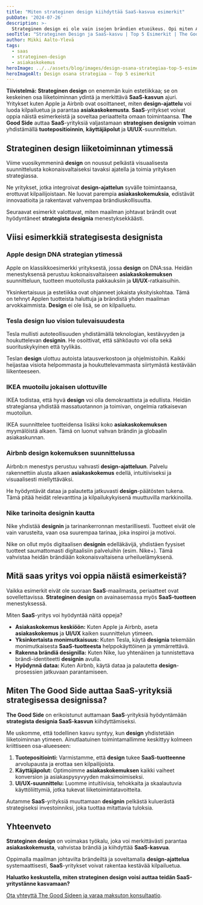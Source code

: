 ```yaml
---
title: "Miten strateginen design kiihdyttää SaaS-kasvua esimerkit"
pubDate: '2024-07-26'
description: >-
  Strateginen design ei ole vain isojen brändien etuoikeus. Opi miten Apple, Tesla ja muut hyödyntävät sitä ja miten SaaS-yritys voi soveltaa samoja oppeja SaaS-kasvuun.
seoTitle: "Strateginen Design ja SaaS-kasvu | Top 5 Esimerkit | The Good Side"
author: Mikki Aalto-Ylevä
tags:
  - saas
  - strateginen-design
  - asiakaskokemus
heroImage: ../../assets/blog/images/design-osana-strategiaa-top-5-esimerkit/featured.webp
heroImageAlt: Design osana strategiaa – Top 5 esimerkit
---
```


**Tiivistelmä:** **Strateginen design** on enemmän kuin estetiikkaa; se on keskeinen osa liiketoiminnan ydintä ja merkittävä **SaaS-kasvun** ajuri. Yritykset kuten Apple ja Airbnb ovat osoittaneet, miten **design-ajattelu** voi luoda kilpailuetua ja parantaa **asiakaskokemusta**. **SaaS**-yritykset voivat oppia näistä esimerkeistä ja soveltaa periaatteita omaan toimintaansa. **The Good Side** auttaa **SaaS**-yrityksiä valjastamaan **strategisen designin** voiman yhdistämällä **tuotepositioinnin**, **käyttäjäpolut** ja **UI/UX**-suunnittelun.

## Strateginen design liiketoiminnan ytimessä

Viime vuosikymmeninä **design** on noussut pelkästä visuaalisesta suunnittelusta kokonaisvaltaiseksi tavaksi ajatella ja toimia yrityksen strategiassa.

Ne yritykset, jotka integroivat **design-ajattelun** syvälle toimintaansa, erottuvat kilpailijoistaan. Ne luovat parempia **asiakaskokemuksia**, edistävät innovaatioita ja rakentavat vahvempaa brändiuskollisuutta.

Seuraavat esimerkit valottavat, miten maailman johtavat brändit ovat hyödyntäneet **strategista designia** menestyksekkäästi.

## Viisi esimerkkiä strategisesta designista

### Apple design DNA strategian ytimessä

Apple on klassikkoesimerkki yrityksestä, jossa **design** on DNA:ssa. Heidän menestyksensä perustuu kokonaisvaltaiseen **asiakaskokemuksen** suunnitteluun, tuotteen muotoilusta pakkauksiin ja **UI/UX**-ratkaisuihin.

Yksinkertaisuus ja estetiikka ovat ohjanneet jokaista yksityiskohtaa. Tämä on tehnyt Applen tuotteista haluttuja ja brändistä yhden maailman arvokkaimmista. **Design** ei ole lisä, se *on* kilpailuetu.

### Tesla design luo vision tulevaisuudesta

Tesla mullisti autoteollisuuden yhdistämällä teknologian, kestävyyden ja houkuttelevan **designin**. He osoittivat, että sähköauto voi olla sekä suorituskykyinen että tyylikäs.

Teslan **design** ulottuu autoista latausverkostoon ja ohjelmistoihin. Kaikki heijastaa visiota helpommasta ja houkuttelevammasta siirtymästä kestävään liikenteeseen.

### IKEA muotoilu jokaisen ulottuville

IKEA todistaa, että hyvä **design** voi olla demokraattista ja edullista. Heidän strategiansa yhdistää massatuotannon ja toimivan, ongelmia ratkaisevan muotoilun.

IKEA suunnittelee tuotteidensa lisäksi koko **asiakaskokemuksen** myymälöistä alkaen. Tämä on luonut vahvan brändin ja globaalin asiakaskunnan.

### Airbnb design kokemuksen suunnittelussa

Airbnb:n menestys perustuu vahvasti **design-ajatteluun**. Palvelu rakennettiin alusta alkaen **asiakaskokemus** edellä, intuitiiviseksi ja visuaalisesti miellyttäväksi.

He hyödyntävät dataa ja palautetta jatkuvasti **design**-päätösten tukena. Tämä pitää heidät relevanttina ja kilpailukykyisenä muuttuvilla markkinoilla.

### Nike tarinoita designin kautta

Nike yhdistää **designin** ja tarinankerronnan mestarillisesti. Tuotteet eivät ole vain varusteita, vaan osa suurempaa tarinaa, joka inspiroi ja motivoi.

Nike on ollut myös digitaalisen **designin** edelläkävijä, yhdistäen fyysiset tuotteet saumattomasti digitaalisiin palveluihin (esim. Nike+). Tämä vahvistaa heidän brändiään kokonaisvaltaisena urheiluelämyksenä.

## Mitä saas yritys voi oppia näistä esimerkeistä?

Vaikka esimerkit eivät ole suoraan **SaaS**-maailmasta, periaatteet ovat sovellettavissa. **Strateginen design** on avainasemassa myös **SaaS-tuotteen** menestyksessä.

Miten **SaaS**-yritys voi hyödyntää näitä oppeja?

*   **Asiakaskokemus keskiöön:** Kuten Apple ja Airbnb, aseta **asiakaskokemus** ja **UI/UX** kaiken suunnittelun ytimeen.
*   **Yksinkertaista monimutkaisuus:** Kuten Tesla, käytä **designia** tekemään monimutkaisesta **SaaS-tuotteesta** helppokäyttöinen ja ymmärrettävä.
*   **Rakenna brändiä designilla:** Kuten Nike, luo yhtenäinen ja tunnistettava brändi-identiteetti **designin** avulla.
*   **Hyödynnä dataa:** Kuten Airbnb, käytä dataa ja palautetta **design**-prosessien jatkuvaan parantamiseen.

## Miten The Good Side auttaa SaaS-yrityksiä strategisessa designissa?

**The Good Side** on erikoistunut auttamaan **SaaS**-yrityksiä hyödyntämään **strategista designia SaaS-kasvun** kiihdyttämiseksi.

Me uskomme, että todellinen kasvu syntyy, kun **design** yhdistetään liiketoiminnan ytimeen. Ainutlaatuinen toimintamallimme keskittyy kolmeen kriittiseen osa-alueeseen:

1.  **Tuotepositiointi:** Varmistamme, että **design** tukee **SaaS-tuotteenne** arvolupausta ja erottaa sen kilpailijoista.
2.  **Käyttäjäpolut:** Optimoimme **asiakaskokemuksen** kaikki vaiheet konversion ja asiakaspysyvyyden maksimoimiseksi.
3.  **UI/UX-suunnittelu:** Luomme intuitiivisia, tehokkaita ja skaalautuvia käyttöliittymiä, jotka tukevat liiketoimintatavoitteita.

Autamme **SaaS**-yrityksiä muuttamaan **designin** pelkästä kuluerästä strategiseksi investoinniksi, joka tuottaa mitattavia tuloksia.

## Yhteenveto

**Strateginen design** on voimakas työkalu, joka voi merkittävästi parantaa **asiakaskokemusta**, vahvistaa brändiä ja kiihdyttää **SaaS-kasvua**.

Oppimalla maailman johtavilta brändeiltä ja soveltamalla **design-ajattelua** systemaattisesti, **SaaS**-yritykset voivat rakentaa kestävää kilpailuetua.

**Haluatko keskustella, miten strateginen design voisi auttaa teidän SaaS-yritystänne kasvamaan?**

[Ota yhteyttä The Good Sideen ja varaa maksuton konsultaatio](/fi/contact/).